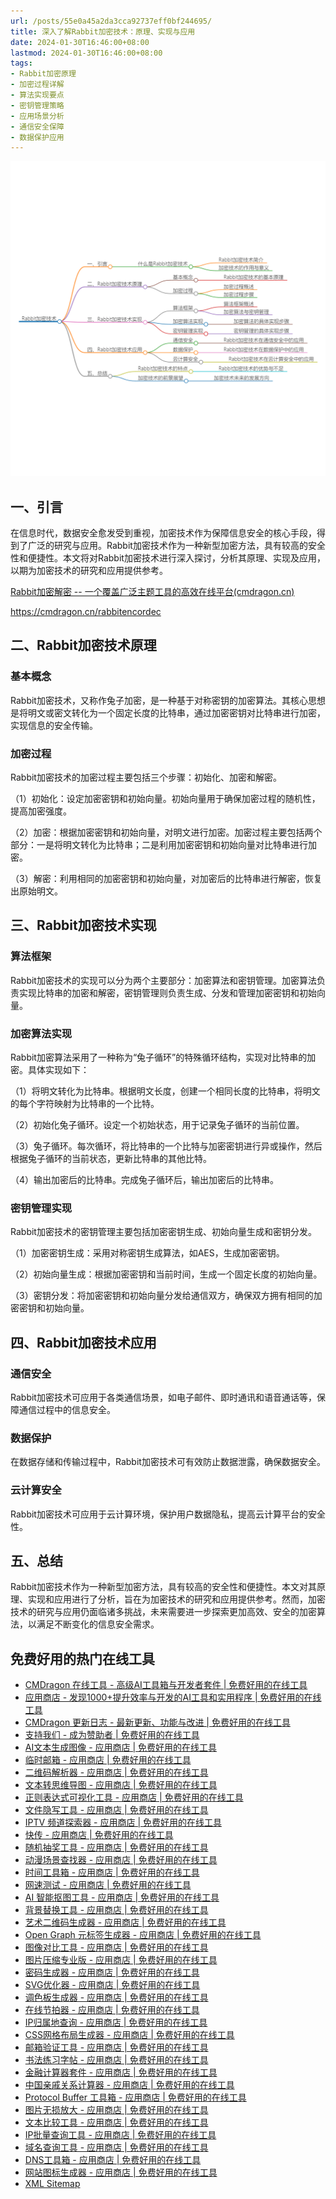 ```yaml
---
url: /posts/55e0a45a2da3cca92737eff0bf244695/
title: 深入了解Rabbit加密技术：原理、实现与应用
date: 2024-01-30T16:46:00+08:00
lastmod: 2024-01-30T16:46:00+08:00
tags:
- Rabbit加密原理
- 加密过程详解
- 算法实现要点
- 密钥管理策略
- 应用场景分析
- 通信安全保障
- 数据保护应用
---
```



<img src="/images/2024_02_03 18_35_19.png" title="2024_02_03 18_35_19.png" alt="2024_02_03 18_35_19.png"/>

## 一、引言

在信息时代，数据安全愈发受到重视，加密技术作为保障信息安全的核心手段，得到了广泛的研究与应用。Rabbit加密技术作为一种新型加密方法，具有较高的安全性和便捷性。本文将对Rabbit加密技术进行深入探讨，分析其原理、实现及应用，以期为加密技术的研究和应用提供参考。

[Rabbit加密解密 -- 一个覆盖广泛主题工具的高效在线平台(cmdragon.cn)](https://cmdragon.cn/rabbitencordec)

https://cmdragon.cn/rabbitencordec

## 二、Rabbit加密技术原理

### 基本概念

Rabbit加密技术，又称作兔子加密，是一种基于对称密钥的加密算法。其核心思想是将明文或密文转化为一个固定长度的比特串，通过加密密钥对比特串进行加密，实现信息的安全传输。

### 加密过程

Rabbit加密技术的加密过程主要包括三个步骤：初始化、加密和解密。

（1）初始化：设定加密密钥和初始向量。初始向量用于确保加密过程的随机性，提高加密强度。

（2）加密：根据加密密钥和初始向量，对明文进行加密。加密过程主要包括两个部分：一是将明文转化为比特串；二是利用加密密钥和初始向量对比特串进行加密。

（3）解密：利用相同的加密密钥和初始向量，对加密后的比特串进行解密，恢复出原始明文。

## 三、Rabbit加密技术实现

### 算法框架

Rabbit加密技术的实现可以分为两个主要部分：加密算法和密钥管理。加密算法负责实现比特串的加密和解密，密钥管理则负责生成、分发和管理加密密钥和初始向量。

### 加密算法实现

Rabbit加密算法采用了一种称为“兔子循环”的特殊循环结构，实现对比特串的加密。具体实现如下：

（1）将明文转化为比特串。根据明文长度，创建一个相同长度的比特串，将明文的每个字符映射为比特串的一个比特。

（2）初始化兔子循环。设定一个初始状态，用于记录兔子循环的当前位置。

（3）兔子循环。每次循环，将比特串的一个比特与加密密钥进行异或操作，然后根据兔子循环的当前状态，更新比特串的其他比特。

（4）输出加密后的比特串。完成兔子循环后，输出加密后的比特串。

### 密钥管理实现

Rabbit加密技术的密钥管理主要包括加密密钥生成、初始向量生成和密钥分发。

（1）加密密钥生成：采用对称密钥生成算法，如AES，生成加密密钥。

（2）初始向量生成：根据加密密钥和当前时间，生成一个固定长度的初始向量。

（3）密钥分发：将加密密钥和初始向量分发给通信双方，确保双方拥有相同的加密密钥和初始向量。

## 四、Rabbit加密技术应用

### 通信安全

Rabbit加密技术可应用于各类通信场景，如电子邮件、即时通讯和语音通话等，保障通信过程中的信息安全。

### 数据保护

在数据存储和传输过程中，Rabbit加密技术可有效防止数据泄露，确保数据安全。

### 云计算安全

Rabbit加密技术可应用于云计算环境，保护用户数据隐私，提高云计算平台的安全性。

## 五、总结

Rabbit加密技术作为一种新型加密方法，具有较高的安全性和便捷性。本文对其原理、实现和应用进行了分析，旨在为加密技术的研究和应用提供参考。然而，加密技术的研究与应用仍面临诸多挑战，未来需要进一步探索更加高效、安全的加密算法，以满足不断变化的信息安全需求。

## 免费好用的热门在线工具

- [CMDragon 在线工具 - 高级AI工具箱与开发者套件 | 免费好用的在线工具](https://tools.cmdragon.cn/zh)
- [应用商店 - 发现1000+提升效率与开发的AI工具和实用程序 | 免费好用的在线工具](https://tools.cmdragon.cn/zh/apps?category=trending)
- [CMDragon 更新日志 - 最新更新、功能与改进 | 免费好用的在线工具](https://tools.cmdragon.cn/zh/changelog)
- [支持我们 - 成为赞助者 | 免费好用的在线工具](https://tools.cmdragon.cn/zh/sponsor)
- [AI文本生成图像 - 应用商店 | 免费好用的在线工具](https://tools.cmdragon.cn/zh/apps/text-to-image-ai)
- [临时邮箱 - 应用商店 | 免费好用的在线工具](https://tools.cmdragon.cn/zh/apps/temp-email)
- [二维码解析器 - 应用商店 | 免费好用的在线工具](https://tools.cmdragon.cn/zh/apps/qrcode-parser)
- [文本转思维导图 - 应用商店 | 免费好用的在线工具](https://tools.cmdragon.cn/zh/apps/text-to-mindmap)
- [正则表达式可视化工具 - 应用商店 | 免费好用的在线工具](https://tools.cmdragon.cn/zh/apps/regex-visualizer)
- [文件隐写工具 - 应用商店 | 免费好用的在线工具](https://tools.cmdragon.cn/zh/apps/steganography-tool)
- [IPTV 频道探索器 - 应用商店 | 免费好用的在线工具](https://tools.cmdragon.cn/zh/apps/iptv-explorer)
- [快传 - 应用商店 | 免费好用的在线工具](https://tools.cmdragon.cn/zh/apps/snapdrop)
- [随机抽奖工具 - 应用商店 | 免费好用的在线工具](https://tools.cmdragon.cn/zh/apps/lucky-draw)
- [动漫场景查找器 - 应用商店 | 免费好用的在线工具](https://tools.cmdragon.cn/zh/apps/anime-scene-finder)
- [时间工具箱 - 应用商店 | 免费好用的在线工具](https://tools.cmdragon.cn/zh/apps/time-toolkit)
- [网速测试 - 应用商店 | 免费好用的在线工具](https://tools.cmdragon.cn/zh/apps/speed-test)
- [AI 智能抠图工具 - 应用商店 | 免费好用的在线工具](https://tools.cmdragon.cn/zh/apps/background-remover)
- [背景替换工具 - 应用商店 | 免费好用的在线工具](https://tools.cmdragon.cn/zh/apps/background-replacer)
- [艺术二维码生成器 - 应用商店 | 免费好用的在线工具](https://tools.cmdragon.cn/zh/apps/artistic-qrcode)
- [Open Graph 元标签生成器 - 应用商店 | 免费好用的在线工具](https://tools.cmdragon.cn/zh/apps/open-graph-generator)
- [图像对比工具 - 应用商店 | 免费好用的在线工具](https://tools.cmdragon.cn/zh/apps/image-comparison)
- [图片压缩专业版 - 应用商店 | 免费好用的在线工具](https://tools.cmdragon.cn/zh/apps/image-compressor)
- [密码生成器 - 应用商店 | 免费好用的在线工具](https://tools.cmdragon.cn/zh/apps/password-generator)
- [SVG优化器 - 应用商店 | 免费好用的在线工具](https://tools.cmdragon.cn/zh/apps/svg-optimizer)
- [调色板生成器 - 应用商店 | 免费好用的在线工具](https://tools.cmdragon.cn/zh/apps/color-palette)
- [在线节拍器 - 应用商店 | 免费好用的在线工具](https://tools.cmdragon.cn/zh/apps/online-metronome)
- [IP归属地查询 - 应用商店 | 免费好用的在线工具](https://tools.cmdragon.cn/zh/apps/ip-geolocation)
- [CSS网格布局生成器 - 应用商店 | 免费好用的在线工具](https://tools.cmdragon.cn/zh/apps/css-grid-layout)
- [邮箱验证工具 - 应用商店 | 免费好用的在线工具](https://tools.cmdragon.cn/zh/apps/email-validator)
- [书法练习字帖 - 应用商店 | 免费好用的在线工具](https://tools.cmdragon.cn/zh/apps/calligraphy-practice)
- [金融计算器套件 - 应用商店 | 免费好用的在线工具](https://tools.cmdragon.cn/zh/apps/finance-calculator-suite)
- [中国亲戚关系计算器 - 应用商店 | 免费好用的在线工具](https://tools.cmdragon.cn/zh/apps/chinese-kinship-calculator)
- [Protocol Buffer 工具箱 - 应用商店 | 免费好用的在线工具](https://tools.cmdragon.cn/zh/apps/protobuf-toolkit)
- [图片无损放大 - 应用商店 | 免费好用的在线工具](https://tools.cmdragon.cn/zh/apps/image-upscaler)
- [文本比较工具 - 应用商店 | 免费好用的在线工具](https://tools.cmdragon.cn/zh/apps/text-compare)
- [IP批量查询工具 - 应用商店 | 免费好用的在线工具](https://tools.cmdragon.cn/zh/apps/ip-batch-lookup)
- [域名查询工具 - 应用商店 | 免费好用的在线工具](https://tools.cmdragon.cn/zh/apps/domain-finder)
- [DNS工具箱 - 应用商店 | 免费好用的在线工具](https://tools.cmdragon.cn/zh/apps/dns-toolkit)
- [网站图标生成器 - 应用商店 | 免费好用的在线工具](https://tools.cmdragon.cn/zh/apps/favicon-generator)
- [XML Sitemap](https://tools.cmdragon.cn/sitemap_index.xml)
